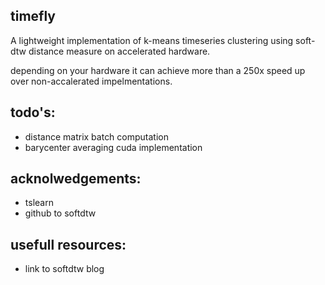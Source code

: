 ## timefly
A lightweight implementation of k-means timeseries clustering using soft-dtw 
distance measure on accelerated hardware.

depending on your hardware it can achieve more than a 250x speed up over 
non-accalerated impelmentations. 

## todo's:
- distance matrix batch computation
- barycenter averaging cuda implementation

## acknolwedgements:
- tslearn
- github to softdtw

## usefull resources:
- link to softdtw blog

